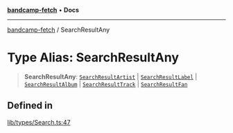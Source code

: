 [**bandcamp-fetch**](../README.md) • **Docs**

***

[bandcamp-fetch](../README.md) / SearchResultAny

# Type Alias: SearchResultAny

> **SearchResultAny**: [`SearchResultArtist`](../interfaces/SearchResultArtist.md) \| [`SearchResultLabel`](../interfaces/SearchResultLabel.md) \| [`SearchResultAlbum`](../interfaces/SearchResultAlbum.md) \| [`SearchResultTrack`](../interfaces/SearchResultTrack.md) \| [`SearchResultFan`](../interfaces/SearchResultFan.md)

## Defined in

[lib/types/Search.ts:47](https://github.com/patrickkfkan/bandcamp-fetch/blob/be622bf87b8ac66e98b356306b6a650b7972970c/src/lib/types/Search.ts#L47)
